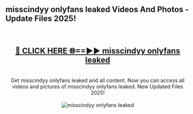 <h2>misscindyy onlyfans leaked Videos And Photos - Update Files 2025!</h2>
<br>
<div align="center">
<h2><a href="https://linkcuts.com/hfmhzwbr" rel="nofollow">🔴 CLICK HERE 🌐==►► misscindyy onlyfans leaked</a></h2>
<br>
Get misscindyy onlyfans leaked and all content. Now you can access all videos and pictures of misscindyy onlyfans leaked. New Updated Files 2025!
<br>
<br>
<a href="https://linkcuts.com/hfmhzwbr" rel="nofollow" data-target="animated-image.originalLink"><img src="https://i.ibb.co.com/WyWwxjT/player-gif2.gif" alt="misscindyy onlyfans leaked" style="max-width: 100%; display: inline-block;" data-target="animated-image.originalImage"></a>
</div>
<br>